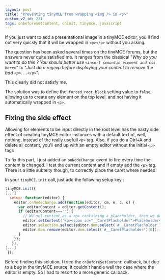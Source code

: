 ```yaml
---
layout: post
title: "Preventing tinyMCE from wrapping <img /> in <p>"
custom_v2_id: 231
tags: onbeforesetcontent, oninit, tinymce, javascript
---
```


If you just want to add a presentational image in a tinyMCE editor, you'll
find out very quickly that it will be wrapped in `<p></p>` without you asking.

The question has been asked several times on the tinyMCE forums, but the
answers never quite satisfied me. It ranges from the classical "_Why do you
want to do this ? You should better use `<insert semantic element and css
here>`_" to "_Just do a regexp before displaying your content to remove the bad
`<p>...</p>`_".

This clearly did not satisfy me.

The solution was to define the` forced_root_block` setting value to `false`,
allowing us to create any element on the top level, and not having it
automatically wrapped in `<p>.`

## Fixing the side effect

Allowing for elements to be input directly in the root level has the nasty
side effect of creating tinyMCE editor instances with a default text of, well,
nothing, instead of the really usefull `<p>` tag. Also, if you do a Ctrl+A and
delete all content, you'll end up with an empty editor without the initial
`<p>` tags

To fix this part, I just added an `onNodeChange `event to fire every time the
content is changed. I test the current content and if empty add the `<p>` tag.
There is a little subtelty though, to correctly place the caret where needed.

In your `tinyMCE.init` call, just add the following setup key :


```js
tinyMCE.init({
[...]
  setup: function(editor) {
    editor.onNodeChange.add(function(editor, cm, e, c, o) {
      var editorContent = editor.getContent();
      if (editorContent==="") {
        // We set content as a <p> containing a placeholder, then we delete the placeholder to place the caret
        editor.setContent('<p><span id="__CaretPlacholder">Placeholder</span></p>');
        editor.selection.select(editor.dom.select('#__CaretPlacholder')[0]);
        editor.dom.remove(editor.dom.select('#__CaretPlacholder')[0]);
      }
    });
   }),
[...]
 });
```

Before finding this solution, I tried the `onBeforeSetContent `callback, but
due to a bug in the tinyMCE source, it couldn't handle well the case where the
editor is empty. So I had to resort to a more generic callback.